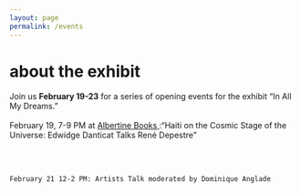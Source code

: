 ```yaml
---
layout: page
permalink: /events
---
```

<div id="column-a"><h1>about the exhibit</h1></div>


<div id="column-b">Join us <strong>February 19-23</strong> for a series of opening events for the exhibit “In All My Dreams.”  <br><br>
February 19, 7-9 PM at <a href="https://www.albertine.com/" target="_blank"> Albertine Books </a>:“Haiti on the Cosmic Stage of the Universe: Edwidge Danticat Talks René Depestre” 

<br><br>

	February 21 12-2 PM: Artists Talk moderated by Dominique Anglade 
</div>
